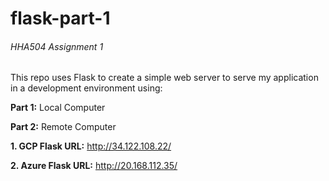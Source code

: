 # flask-part-1
###### HHA504 Assignment 1

This repo uses Flask to create a simple web server to serve my application in a development environment using: 

**Part 1:** Local Computer

**Part 2:** Remote Computer

**1. GCP Flask URL:** http://34.122.108.22/

**2. Azure Flask URL:** http://20.168.112.35/